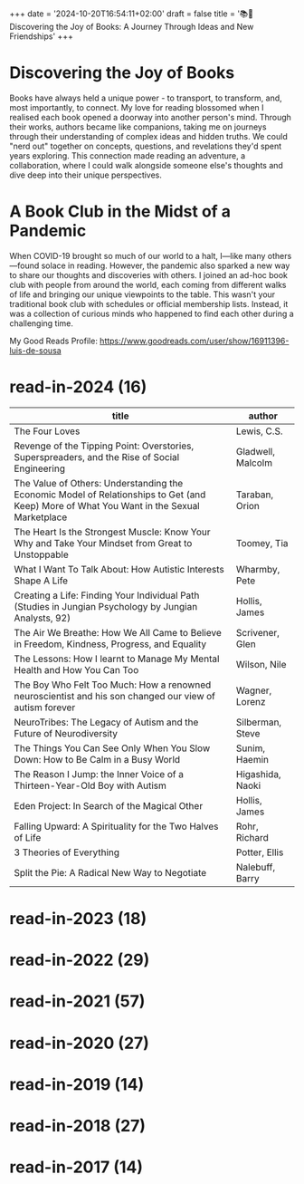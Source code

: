 +++
date = '2024-10-20T16:54:11+02:00'
draft = false
title = '📚📖 Discovering the Joy of Books: A Journey Through Ideas and New Friendships'
+++

# Discovering the Joy of Books

Books have always held a unique power - to transport, to transform, and, most importantly, to connect. My love for reading blossomed when I realised each book opened a doorway into another person's mind. Through their works, authors became like companions, taking me on journeys through their understanding of complex ideas and hidden truths. We could "nerd out" together on concepts, questions, and revelations they'd spent years exploring. This connection made reading an adventure, a collaboration, where I could walk alongside someone else's thoughts and dive deep into their unique perspectives.

# A Book Club in the Midst of a Pandemic

When COVID-19 brought so much of our world to a halt, I—like many others—found solace in reading. However, the pandemic also sparked a new way to share our thoughts and discoveries with others. I joined an ad-hoc book club with people from around the world, each coming from different walks of life and bringing our unique viewpoints to the table. This wasn't your traditional book club with schedules or official membership lists. Instead, it was a collection of curious minds who happened to find each other during a challenging time.

My Good Reads Profile: https://www.goodreads.com/user/show/16911396-luis-de-sousa

# read-in-2024 (16)

title   |   author
---|---
The Four Loves  |   Lewis, C.S.
Revenge of the Tipping Point: Overstories, Superspreaders, and the Rise of Social Engineering   |   Gladwell, Malcolm
The Value of Others: Understanding the Economic Model of Relationships to Get (and Keep) More of What You Want in the Sexual Marketplace    |   Taraban, Orion
The Heart Is the Strongest Muscle: Know Your Why and Take Your Mindset from Great to Unstoppable    |   Toomey, Tia
What I Want To Talk About: How Autistic Interests Shape A Life  |   Wharmby, Pete
Creating a Life: Finding Your Individual Path (Studies in Jungian Psychology by Jungian Analysts, 92)   |   Hollis, James
The Air We Breathe: How We All Came to Believe in Freedom, Kindness, Progress, and Equality |   Scrivener, Glen
The Lessons: How I learnt to Manage My Mental Health and How You Can Too    |   Wilson, Nile
The Boy Who Felt Too Much: How a renowned neuroscientist and his son changed our view of autism forever |   Wagner, Lorenz
NeuroTribes: The Legacy of Autism and the Future of Neurodiversity  |   Silberman, Steve
The Things You Can See Only When You Slow Down: How to Be Calm in a Busy World  |   Sunim, Haemin
The Reason I Jump: the Inner Voice of a Thirteen-Year-Old Boy with Autism   |   Higashida, Naoki
Eden Project: In Search of the Magical Other    |   Hollis, James
Falling Upward: A Spirituality for the Two Halves of Life   |   Rohr, Richard
3 Theories of Everything    |   Potter, Ellis
Split the Pie: A Radical New Way to Negotiate   |   Nalebuff, Barry

# read-in-2023 (18)

# read-in-2022 (29)

# read-in-2021 (57)

# read-in-2020 (27)

# read-in-2019 (14)

# read-in-2018 (27)

# read-in-2017 (14)